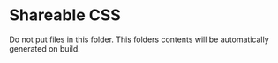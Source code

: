 # Shareable CSS

Do not put files in this folder.
This folders contents will be automatically generated on build.

